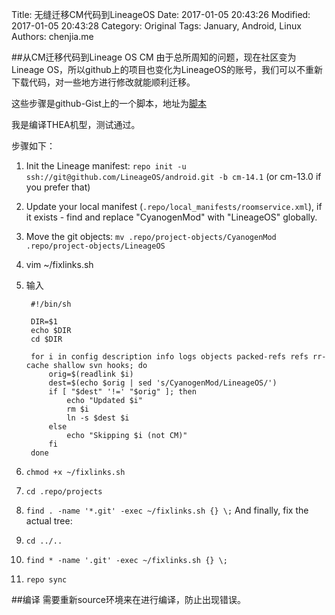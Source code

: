 Title: 无缝迁移CM代码到LineageOS
Date: 2017-01-05 20:43:26
Modified: 2017-01-05 20:43:28
Category: Original
Tags: January, Android, Linux
Authors: chenjia.me  

##从CM迁移代码到Lineage OS
CM 由于总所周知的问题，现在社区变为Lineage OS，所以github上的项目也变化为LineageOS的账号，我们可以不重新下载代码，对一些地方进行修改就能顺利迁移。

这些步骤是github-Gist上的一个脚本，地址为[脚本](https://gist.github.com/fourkbomb/0d94e286dc6f173eb9053c0d75e84783)

我是编译THEA机型，测试通过。

步骤如下：

1. Init the Lineage manifest: `repo init -u ssh://git@github.com/LineageOS/android.git -b cm-14.1` (or cm-13.0 if you prefer that)2. Update your local manifest (`.repo/local_manifests/roomservice.xml`), if it exists - find and replace "CyanogenMod" with "LineageOS" globally.3. Move the git objects: `mv .repo/project-objects/CyanogenMod .repo/project-objects/LineageOS`4. vim ~/fixlinks.sh
5. 输入

		#!/bin/sh		DIR=$1		echo $DIR		cd $DIR		for i in config description info logs objects packed-refs refs rr-cache shallow svn hooks; do    		orig=$(readlink $i)    		dest=$(echo $orig | sed 's/CyanogenMod/LineageOS/')    		if [ "$dest" '!=' "$orig" ]; then        		echo "Updated $i"        		rm $i        		ln -s $dest $i    		else        		echo "Skipping $i (not CM)"    		fi		done

6. `chmod +x ~/fixlinks.sh`7. `cd .repo/projects`8. `find . -name '*.git' -exec ~/fixlinks.sh {} \;`And finally, fix the actual tree:9. `cd ../..`10. `find * -name '.git' -exec ~/fixlinks.sh {} \;`11. `repo sync`##编译
需要重新source环境来在进行编译，防止出现错误。